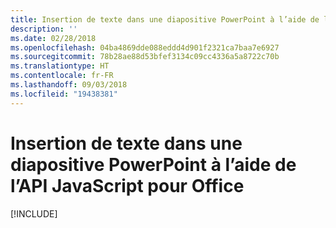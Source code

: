 ```yaml
---
title: Insertion de texte dans une diapositive PowerPoint à l’aide de l’API JavaScript pour Office
description: ''
ms.date: 02/28/2018
ms.openlocfilehash: 04ba4869dde088eddd4d901f2321ca7baa7e6927
ms.sourcegitcommit: 78b28ae88d53bfef3134c09cc4336a5a8722c70b
ms.translationtype: HT
ms.contentlocale: fr-FR
ms.lasthandoff: 09/03/2018
ms.locfileid: "19438381"
---
```

# <a name="insert-text-into-a-powerpoint-slide-using-the-office-javascript-api"></a>Insertion de texte dans une diapositive PowerPoint à l’aide de l’API JavaScript pour Office

[!INCLUDE[](../includes/powerpoint-tutorial-insert-text.md)]